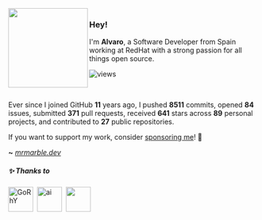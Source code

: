 <img src="https://avatar.mrmarble.dev/avatar/76561198287455504" width="160" align="left"/>

### Hey!

I'm **Alvaro**, a Software Developer from Spain working at RedHat with a strong passion for all things open source.

![views](https://komarev.com/ghpvc/?username=mrmarble&style=flat&color=313131&label=views&abbreviated=true)

</br>

Ever since I joined GitHub **11** years ago, I pushed **8511** commits, opened **84** issues, submitted **371** pull requests, received **641** stars across **89** personal projects, and contributed to **27** public repositories.


If you want to support my work, consider [sponsoring me](https://github.com/sponsors/mrmarble)! 💖

**~** [_mrmarble.dev_](https://mrmarble.dev/)


<h5>
  ✨ Thanks to
</h5>
<p>
<!-- sponsors --><a href="https://github.com/GoRhY"><img src="https:&#x2F;&#x2F;avatars.githubusercontent.com&#x2F;u&#x2F;7281306?u&#x3D;368ba39b6784f3ec52525f5bd2840eebbc8aa80b&amp;v&#x3D;4" width="50px" alt="GoRhY" /></a>&nbsp;&nbsp;<a href="https://github.com/ai"><img src="https:&#x2F;&#x2F;avatars.githubusercontent.com&#x2F;u&#x2F;19343?u&#x3D;109019153065fd4af98d015da3ee415790e2ef3e&amp;v&#x3D;4" width="50px" alt="ai" /></a>&nbsp;&nbsp;<a href="https://github.com/"><img src="https:&#x2F;&#x2F;raw.githubusercontent.com&#x2F;JamesIves&#x2F;github-sponsors-readme-action&#x2F;dev&#x2F;.github&#x2F;assets&#x2F;placeholder.png" width="50px" alt="" /></a>&nbsp;&nbsp;<!-- sponsors -->
</p>
